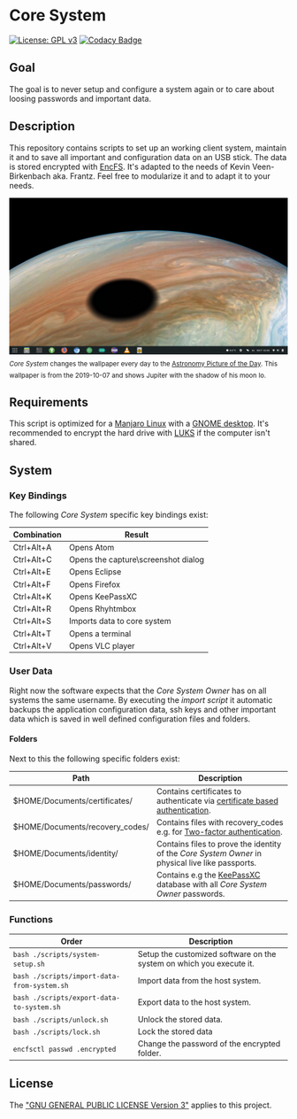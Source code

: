 # Core System
[![License: GPL v3](https://img.shields.io/badge/License-GPL%20v3-blue.svg)](./LICENSE.txt) [![Codacy Badge](https://api.codacy.com/project/badge/Grade/6e66409513d7451b949afbf0373ba71f)](https://www.codacy.com/manual/KevinFrantz/core-system?utm_source=github.com&amp;utm_medium=referral&amp;utm_content=KevinFrantz/core-system&amp;utm_campaign=Badge_Grade) <!--[![Travis CI](https://travis-ci.org/KevinFrantz/core-system.svg?branch=master)](https://travis-ci.org/KevinFrantz/core-system)-->

## Goal
The goal is to never setup and configure a system again or to care about loosing passwords and important data.

## Description
This repository contains scripts to set up an working client system, maintain it and to save all important and configuration data on an USB stick. The data is stored encrypted with [EncFS](https://en.wikipedia.org/wiki/EncFS).
It's adapted to the needs of Kevin Veen-Birkenbach aka. Frantz. Feel free to modularize it and to adapt it to your needs.

![Empty Core System Screen](./.meta/core-system-screenshot.png)
<sub>*Core System* changes the wallpaper every day to the [Astronomy Picture of the Day](https://apod.nasa.gov/apod/). This wallpaper is from the 2019-10-07 and shows Jupiter with the shadow of his moon Io. </sub>

## Requirements
This script is optimized for a [Manjaro Linux](https://manjaro.org) with a [GNOME desktop](https://www.gnome.org/?). It's recommended to encrypt the hard drive with [LUKS](https://en.wikipedia.org/wiki/Linux_Unified_Key_Setup) if the computer isn't shared.

## System
### Key Bindings
The following *Core System* specific key bindings exist:

|Combination |Result                              |
|------------|------------------------------------|
|Ctrl+Alt+A  |Opens Atom                          |
|Ctrl+Alt+C  |Opens the capture\screenshot dialog |
|Ctrl+Alt+E  |Opens Eclipse                       |
|Ctrl+Alt+F  |Opens Firefox                       |
|Ctrl+Alt+K  |Opens KeePassXC                     |
|Ctrl+Alt+R  |Opens Rhyhtmbox                     |
|Ctrl+Alt+S  |Imports data to core system         |
|Ctrl+Alt+T  |Opens a terminal                    |
|Ctrl+Alt+V  |Opens VLC player                    |

### User Data
Right now the software expects that the *Core System Owner* has on all systems the same username. By executing the *import script* it automatic backups the application configuration data, ssh keys and other important data which is saved in well defined configuration files and folders.
#### Folders
Next to this the following specific folders exist:

| Path                        | Description |
|---|---|
$HOME/Documents/certificates/ | Contains certificates to authenticate via [certificate based authentication](https://blog.couchbase.com/x-509-certificate-based-authentication/). |
| $HOME/Documents/recovery_codes/ | Contains files with recovery_codes e.g. for [Two-factor authentication](https://en.wikipedia.org/wiki/Multi-factor_authentication). |
| $HOME/Documents/identity/ | Contains files to prove the identity of the *Core System Owner* in physical live like passports. |
| $HOME/Documents/passwords/ | Contains e.g the [KeePassXC](https://keepassxc.org/) database with all *Core System Owner* passwords. |

### Functions

| Order | Description |
|---|---|
| ```bash ./scripts/system-setup.sh``` | Setup the customized software on the system on which you execute it. |
| ```bash ./scripts/import-data-from-system.sh``` | Import data from the host system.|
| ```bash ./scripts/export-data-to-system.sh``` | Export data to the host system.|
| ```bash ./scripts/unlock.sh``` | Unlock the stored data.|
| ```bash ./scripts/lock.sh``` | Lock the stored data |
| ```encfsctl passwd .encrypted``` | Change the password of the encrypted folder. |

## License
The ["GNU GENERAL PUBLIC LICENSE Version 3"](./LICENSE.txt) applies to this project.
